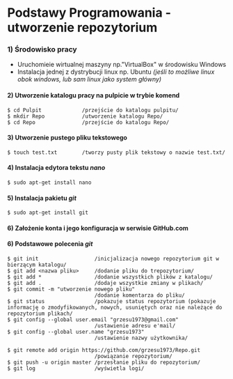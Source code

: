# Podstawy Programowania - utworzenie repozytorium


### 1) Środowisko pracy

 * Uruchomieie wirtualnej maszyny np."VirtualBox" w środowisku Windows 
 * Instalacja jednej z dystrybucji linux np. Ubuntu *(jeśli to możliwe linux obok windows, lub sam linux jako system główny)*

#### 2) Utworzenie katalogu pracy na pulpicie w trybie komend


```
$ cd Pulpit				/przejście do katalogu pulpitu/
$ mkdir Repo			/utworzenie katalogu Repo/
$ cd Repo				/przejście do katalogu Repo/		
```

#### 3)  Utworzenie pustego pliku tekstowego
```
$ touch test.txt		/tworzy pusty plik tekstowy o nazwie test.txt/
```
#### 4) Instalacja edytora tekstu *nano*
```
$ sudo apt-get install nano
```
 
#### 5) Instalacja pakietu  *git*
```
$ sudo apt-get install git
```

#### 6) Założenie konta i jego konfiguracja w serwisie GitHub.com

#### 6) Podstawowe polecenia *git*

```
$ git init 					/inicjalizacja nowego repozytorium git w bierzącym katalogu/
$ git add <nazwa pliku>		/dodanie pliku do trepozytorium/
$ git add *					/dodanie wszystkich plików z katalogu/
$ git add . 				/dodaje wszystkie zmiany w plikach/
$ git commit -m "utworzenie nowego pliku"
							/dodanie komentarza do pliku/
$ git status 				/pokazuje status repozytorium (pokazuje informację o zmodyfikowanych, nowych, usuniętych oraz nie należące do repozytorium plikach/
$ git config --global user.email "grzesu1973@gmail.com" 
							/ustawienie adresu e'mail/ 
$ git config --global user.name "grzesu1973" 
							/ustawienie nazwy użytkownika/

$ git remote add origin https://github.com/grzesu1973/Repo.git 
							/powiązanie repozytorium/
$ git push -u origin master /przesłanie pliku do repozytorium/
$ git log 					/wyświetla logi/
```
